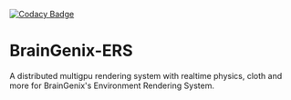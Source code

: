 [![Codacy Badge](https://app.codacy.com/project/badge/Grade/0cdf342bf90e4f9ca9a092fc23f498cb)](https://www.codacy.com/gh/carboncopies/BrainGenix-ERS/dashboard?utm_source=github.com&amp;utm_medium=referral&amp;utm_content=carboncopies/BrainGenix-ERS&amp;utm_campaign=Badge_Grade)

# BrainGenix-ERS
A distributed multigpu rendering system with realtime physics, cloth and more for BrainGenix's Environment Rendering System.
